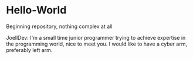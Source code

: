 # Hello-World
Beginning repository, nothing complex at all

JoellDev: I'm a small time junior programmer trying to achieve expertise in the programming world, nice to meet you. I would like to have a cyber arm, preferably left arm.
